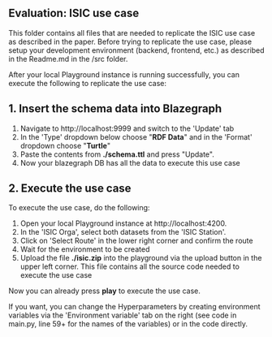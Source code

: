 ## Evaluation: ISIC use case

This folder contains all files that are needed to replicate the ISIC use case as described in the paper. Before trying to replicate the use case, please setup your development environment (backend, frontend, etc.) as described in the Readme.md in the /src folder.

After your local Playground instance is running successfully, you can execute the following to replicate the use case:

## 1. Insert the schema data into Blazegraph

1. Navigate to http://localhost:9999 and switch to the 'Update' tab
2. In the 'Type' dropdown below choose "**RDF Data**" and in the 'Format' dropdown choose "**Turtle**"
3. Paste the contents from **./schema.ttl** and press "Update".
4. Now your blazegraph DB has all the data to execute this use case

## 2. Execute the use case

To execute the use case, do the following: 

1. Open your local Playground instance at http://localhost:4200. 
2. In the 'ISIC Orga', select both datasets from the 'ISIC Station'. 
3. Click on 'Select Route' in the lower right corner and confirm the route
4. Wait for the environment to be created
4. Upload the file **./isic.zip** into the playground via the upload button in the upper left corner. This file contains all the source code needed to execute the use case

Now you can already press **play** to execute the use case.

If you want, you can change the Hyperparameters by creating environment variables via the 'Environment variable' tab on the right (see code in main.py, line 59+ for the names of the variables) or in the code directly.
